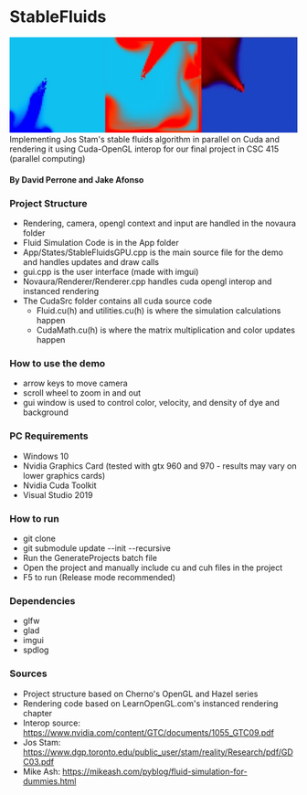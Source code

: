 # StableFluids
![image](https://github.com/djperrone/StableFluids/blob/main/title_img/title_image_cropped.jpg)
Implementing Jos Stam's stable fluids algorithm in parallel on Cuda and rendering it using Cuda-OpenGL interop for our final project in CSC 415 (parallel computing)
#### By David Perrone and Jake Afonso

### Project Structure
- Rendering, camera, opengl context and input are handled in the novaura folder
- Fluid Simulation Code is in the App folder
- App/States/StableFluidsGPU.cpp is the main source file for the demo and handles updates and draw calls
- gui.cpp is the user interface (made with imgui)
- Novaura/Renderer/Renderer.cpp handles cuda opengl interop and instanced rendering
- The CudaSrc folder contains all cuda source code
  - Fluid.cu(h) and utilities.cu(h) is where the simulation calculations happen
  - CudaMath.cu(h) is where the matrix multiplication and color updates happen

### How to use the demo
- arrow keys to move camera
- scroll wheel to zoom in and out
- gui window is used to control color, velocity, and density of dye and background

### PC Requirements
- Windows 10
- Nvidia Graphics Card (tested with gtx 960 and 970 - results may vary on lower graphics cards)
- Nvidia Cuda Toolkit
- Visual Studio 2019

### How to run
- git clone
- git submodule update --init --recursive
- Run the GenerateProjects batch file
- Open the project and manually include cu and cuh files in the project
- F5 to run (Release mode recommended)

### Dependencies
- glfw
- glad
- imgui
- spdlog

### Sources
- Project structure based on Cherno's OpenGL and Hazel series
- Rendering code based on LearnOpenGL.com's instanced rendering chapter
- Interop source: https://www.nvidia.com/content/GTC/documents/1055_GTC09.pdf
- Jos Stam: https://www.dgp.toronto.edu/public_user/stam/reality/Research/pdf/GDC03.pdf
- Mike Ash: https://mikeash.com/pyblog/fluid-simulation-for-dummies.html
